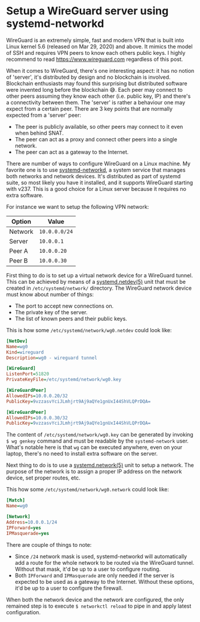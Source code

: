 Setup a WireGuard server using systemd-networkd
===============================================

WireGuard is an extremely simple, fast and modern VPN that is built into Linux
kernel 5.6 (released on Mar 29, 2020) and above. It mimics the model of SSH and
requires VPN peers to know each others public keys. I highly recommend to read
<https://www.wireguard.com> regardless of this post.

When it comes to WireGuard, there's one interesting aspect: it has no notion of
'server', it's distributed by design and no blockchain is involved. Blockchain
enthusiasts may found this surprising but distributed software were invented
long before the blockchain 😅. Each peer may connect to other peers assuming
they know each other (i.e. public key, IP) and there's a connectivity between
them. The 'server' is rather a behaviour one may expect from a certain peer.
There are 3 key points that are normally expected from a 'server' peer:

 * The peer is publicly available, so other peers may connect to it even when
   behind SNAT.
 * The peer can act as a proxy and connect other peers into a single network.
 * The peer can act as a gateway to the Internet.

There are number of ways to configure WireGuard on a Linux machine. My favorite
one is to use [systemd-networkd], a system service that manages both networks
and network devices. It's distributed as part of systemd suite, so most likely
you have it installed, and it supports WireGuard starting with v237. This is a
good choice for a Linux server because it requires no extra software.

For instance we want to setup the following VPN network:

 | Option  | Value         |
 | ------- | ------------- |
 | Network | `10.0.0.0/24` |
 | Server  | `10.0.0.1`    |
 | Peer A  | `10.0.0.20`   |
 | Peer B  | `10.0.0.30`   |

First thing to do is to set up a virtual network device for a WireGuard tunnel.
This can be achieved by means of a [systemd.netdev(5)][systemd.netdev] unit
that must be created in `/etc/systemd/network/` directory. The WireGuard
network device must know about number of things:

 * The port to accept new connections on.
 * The private key of the server.
 * The list of known peers and their public keys.

This is how some `/etc/systemd/network/wg0.netdev` could look like:

```ini
[NetDev]
Name=wg0
Kind=wireguard
Description=wg0 - wireguard tunnel

[WireGuard]
ListenPort=51820
PrivateKeyFile=/etc/systemd/network/wg0.key

[WireGuardPeer]
AllowedIPs=10.0.0.20/32
PublicKey=9vzzasvYciJLmhjrt9Aj9aQYe1gnUxI44ShVLQPrDQA=

[WireGuardPeer]
AllowedIPs=10.0.0.30/32
PublicKey=9vzzasvYciJLmhjrt9Aj9aQYe1gnUxI44ShVLQPrDQA=
```

The content of `/etc/systemd/network/wg0.key` can be generated by invoking
`$ wg genkey` command and must be readable by the `systemd-network` user.
What's notable here is that `wg` can be executed anywhere, even on your laptop,
there's no need to install extra software on the server.

Next thing to do is to use a [systemd.network(5)][systemd.network] unit to
setup a network. The purpose of the network is to assign a proper IP address on
the network device, set proper routes, etc.

This how some `/etc/systemd/network/wg0.network` could look like:

```ini
[Match]
Name=wg0

[Network]
Address=10.0.0.1/24
IPForward=yes
IPMasquerade=yes
```

There are couple of things to note:

 * Since `/24` network mask is used, systemd-networkd will automatically add a
   route for the whole network to be routed via the WireGuard tunnel. Without
   that mask, it'd be up to a user to configure routing.
 * Both `IPForward` and `IPMasquerade` are only needed if the server is
   expected to be used as a gateway to the Internet. Without these options,
   it'd be up to a user to configure the firewall.

When both the network device and the network are configured, the only remained
step is to execute `$ networkctl reload` to pipe in and apply latest
configuration.

[systemd-networkd]: https://man.archlinux.org/man/systemd-networkd.8.en
[systemd.netdev]: https://man.archlinux.org/man/systemd.netdev.5
[systemd.network]: https://man.archlinux.org/man/systemd.network.5
